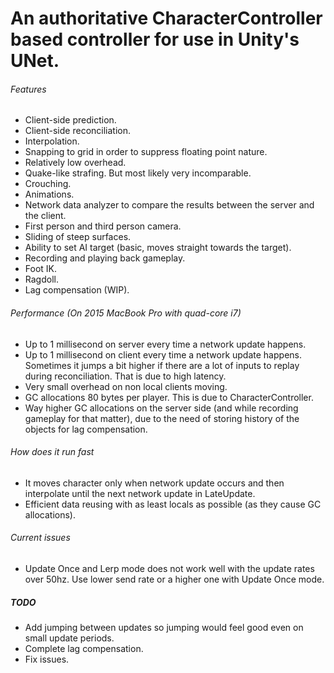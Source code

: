 # An authoritative CharacterController based controller for use in Unity's UNet.

###### Features
- Client-side prediction.
- Client-side reconciliation.
- Interpolation.
- Snapping to grid in order to suppress floating point nature.
- Relatively low overhead.
- Quake-like strafing. But most likely very incomparable.
- Crouching.
- Animations.
- Network data analyzer to compare the results between the server and the client.
- First person and third person camera.
- Sliding of steep surfaces.
- Ability to set AI target (basic, moves straight towards the target).
- Recording and playing back gameplay.
- Foot IK.
- Ragdoll.
- Lag compensation (WIP).

###### Performance (On 2015 MacBook Pro with quad-core i7)
- Up to 1 millisecond on server every time a network update happens.
- Up to 1 millisecond on client every time a network update happens. Sometimes it jumps a bit higher if there are a lot of inputs to replay during reconciliation. That is due to high latency.
- Very small overhead on non local clients moving.
- GC allocations 80 bytes per player. This is due to CharacterController.
- Way higher GC allocations on the server side (and while recording gameplay for that matter), due to the need of storing history of the objects for lag compensation.

###### How does it run fast
- It moves character only when network update occurs and then interpolate until the next network update in LateUpdate.
- Efficient data reusing with as least locals as possible (as they cause GC allocations).

###### Current issues
- Update Once and Lerp mode does not work well with the update rates over 50hz. Use lower send rate or a higher one with Update Once mode.

##### TODO
- Add jumping between updates so jumping would feel good even on small update periods.
- Complete lag compensation.
- Fix issues.
